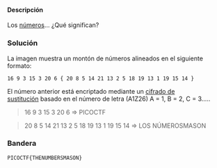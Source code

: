 #### Descripción

Los [números](https://jupiter.challenges.picoctf.org/static/f209a32253affb6f547a585649ba4fda/the_numbers.png)... ¿Qué significan?

### Solución
La imagen muestra un montón de números alineados en el siguiente formato:

```
16 9 3 15 3 20 6 { 20 8 5 14 21 13 2 5 18 19 13 1 19 15 14 } 
```

El número anterior está encriptado mediante un [cifrado de sustitución](https://www.dcode.fr/letter-number-cipher) basado en el número de letra (A1Z26) A = 1, B = 2, C = 3.....

> 16 9 3 15 3 20 6 => PICOCTF

> 20 8 5 14 21 13 2 5 18 19 13 1 19 15 14 => LOS NÚMEROSMASON

### Bandera

`PICOCTF{THENUMBERSMASON}`